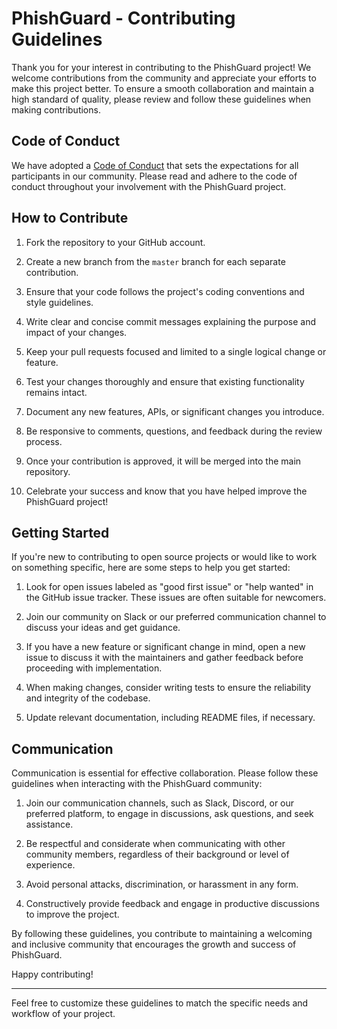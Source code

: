 



# PhishGuard - Contributing Guidelines

Thank you for your interest in contributing to the PhishGuard project! We welcome contributions from the community and appreciate your efforts to make this project better. To ensure a smooth collaboration and maintain a high standard of quality, please review and follow these guidelines when making contributions.

## Code of Conduct

We have adopted a [Code of Conduct](./CODE_OF_CONDUCT.md) that sets the expectations for all participants in our community. Please read and adhere to the code of conduct throughout your involvement with the PhishGuard project.

## How to Contribute

1. Fork the repository to your GitHub account.

2. Create a new branch from the `master` branch for each separate contribution.

3. Ensure that your code follows the project's coding conventions and style guidelines.

4. Write clear and concise commit messages explaining the purpose and impact of your changes.

5. Keep your pull requests focused and limited to a single logical change or feature.

6. Test your changes thoroughly and ensure that existing functionality remains intact.

7. Document any new features, APIs, or significant changes you introduce.

8. Be responsive to comments, questions, and feedback during the review process.

9. Once your contribution is approved, it will be merged into the main repository.

10. Celebrate your success and know that you have helped improve the PhishGuard project!

## Getting Started

If you're new to contributing to open source projects or would like to work on something specific, here are some steps to help you get started:

1. Look for open issues labeled as "good first issue" or "help wanted" in the GitHub issue tracker. These issues are often suitable for newcomers.

2. Join our community on Slack or our preferred communication channel to discuss your ideas and get guidance.

3. If you have a new feature or significant change in mind, open a new issue to discuss it with the maintainers and gather feedback before proceeding with implementation.

4. When making changes, consider writing tests to ensure the reliability and integrity of the codebase.

5. Update relevant documentation, including README files, if necessary.

## Communication

Communication is essential for effective collaboration. Please follow these guidelines when interacting with the PhishGuard community:

1. Join our communication channels, such as Slack, Discord, or our preferred platform, to engage in discussions, ask questions, and seek assistance.

2. Be respectful and considerate when communicating with other community members, regardless of their background or level of experience.

3. Avoid personal attacks, discrimination, or harassment in any form.

4. Constructively provide feedback and engage in productive discussions to improve the project.

By following these guidelines, you contribute to maintaining a welcoming and inclusive community that encourages the growth and success of PhishGuard.

Happy contributing!

---

Feel free to customize these guidelines to match the specific needs and workflow of your project.

